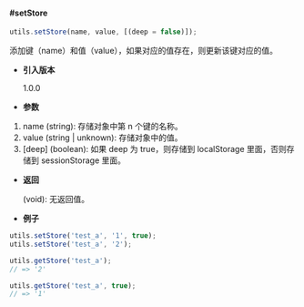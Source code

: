 #### #setStore

```javascript
utils.setStore(name, value, [(deep = false)]);
```

添加键（name）和值（value），如果对应的值存在，则更新该键对应的值。

- **引入版本**

    1.0.0

- **参数**

1. name (string): 存储对象中第 n 个键的名称。
1. value (string | unknown): 存储对象中的值。
1. [deep] (boolean): 如果 deep 为 true，则存储到 localStorage 里面，否则存储到 sessionStorage 里面。

- **返回**

    (void): 无返回值。

- **例子**

```javascript
utils.setStore('test_a', '1', true);
utils.setStore('test_a', '2');

utils.getStore('test_a');
// => '2'

utils.getStore('test_a', true);
// => '1'
```
